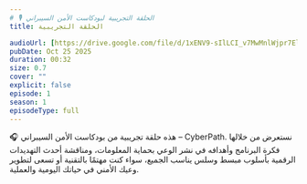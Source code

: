 ```yaml
---
# 🎙️ الحلقة التجريبية لبودكاست الأمن السيبراني
title: الحلقة التجريبية

audioUrl: [https://drive.google.com/file/d/1xENV9-sIlLCI_v7MwMnlWjpr7ElRBRO9/view?usp=sharing](https://audio.com/alahli192024/audio/testmp3)
pubDate: Oct 25 2025
duration: 00:32
size: 0.7
cover: ""
explicit: false
episode: 1
season: 1
episodeType: full
---
```


🎧 هذه حلقة تجريبية من بودكاست الأمن السيبراني – CyberPath.
نستعرض من خلالها فكرة البرنامج وأهدافه في نشر الوعي بحماية المعلومات،
ومناقشة أحدث التهديدات الرقمية بأسلوب مبسط وسلس يناسب الجميع،
سواء كنت مهتمًا بالتقنية أو تسعى لتطوير وعيك الأمني في حياتك اليومية والعملية.
